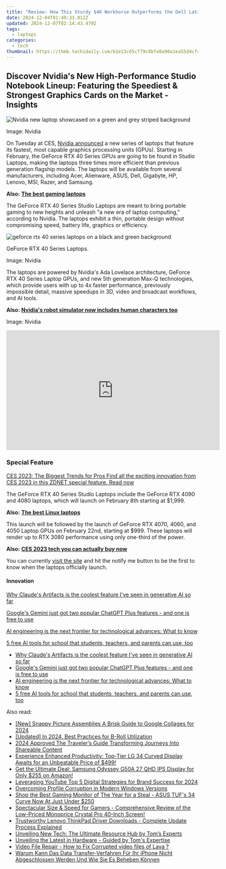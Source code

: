 ```yaml
---
title: "Review: How This Sturdy $4K Workhorse Outperforms the Dell Latitude in Torture Tests - Insights From ZDNet"
date: 2024-12-04T01:49:33.012Z
updated: 2024-12-07T02:14:43.470Z
tags:
  - laptops
categories:
  - tech
thumbnail: https://thmb.techidaily.com/b1e13c65cf79c8bfe0a90a1ea55d4cf4b25b6f465fd497be9c6686a8f2877ff5.jpg
---
```


## Discover Nvidia's New High-Performance Studio Notebook Lineup: Featuring the Speediest & Strongest Graphics Cards on the Market - Insights

![Nvidia new laptop showcased on a green and grey striped background](https://www.zdnet.com/a/img/resize/233e3b96c9b91467f8f498da6277aa5df9f5d9a6/2023/01/03/8542f9a4-84ec-4591-8adc-5346c0d75857/screen-shot-2023-01-03-at-1-29-24-pm.png?auto=webp&width=1280)

Image: Nvidia

On Tuesday at CES, [Nvidia announced](https://www.nvidia.com/en-us/geforce/news/geforce-rtx-40-series-laptops-available-february-8/) a new series of laptops that feature its fastest, most capable graphics processing units (GPUs). Starting in February, the GeForce RTX 40 Series GPUs are going to be found in Studio Laptops, making the laptops three times more efficient than previous generation flagship models. The laptops will be available from several manufacturers, including Acer, Alienware, ASUS, Dell, Gigabyte, HP, Lenovo, MSI, Razer, and Samsung. 

**Also:** [**The best gaming laptops**](https://www.zdnet.com/article/best-gaming-laptop/)

The GeForce RTX 40 Series Studio Laptops are meant to bring portable gaming to new heights and unleash "a new era of laptop computing," according to Nvidia. The laptops exhibit a thin, portable design without compromising speed, battery life, graphics or efficiency. 

![geforce rtx 40 series laptops on a black and green background](https://www.zdnet.com/a/img/resize/eced57be172021c4448ad09e197c1b732477fa4c/2023/01/03/218fa790-6be9-406f-a977-2e02699468ef/geforce-rtx-40-series-laptops.jpg?auto=webp&width=1280)

GeForce RTX 40 Series Laptops.

Image: Nvidia

The laptops are powered by Nvidia's Ada Lovelace architecture, GeForce RTX 40 Series Laptop GPUs, and new 5th generation Max-Q technologies, which provide users with up to 4x faster performance, previously impossible detail, massive speedups in 3D, video and broadcast workflows, and AI tools. 

**Also:** [**Nvidia's robot simulator now includes human characters too**](https://www.zdnet.com/article/nvidias-robot-simulator-now-includes-human-characters-too/)

Image: Nvidia

<!-- affiliate ads begin -->
<iframe width="560" height="315" src="https://www.youtube.com/embed/fZTlPdOFNmo?si=Ym8p7ayV1gtNzzXj" title="YouTube video player" frameborder="0" allow="accelerometer; autoplay; clipboard-write; encrypted-media; gyroscope; picture-in-picture; web-share" referrerpolicy="strict-origin-when-cross-origin" allowfullscreen></iframe>
<!-- affiliate ads end -->

### Special Feature

[CES 2023: The Biggest Trends for Pros Find all the exciting innovation from CES 2023 in this ZDNET special feature.  Read now](https://www.zdnet.com/topic/ces-2023-the-biggest-trends-for-pros/)

The GeForce RTX 40 Series Studio Laptops include the GeForce RTX 4090 and 4080 laptops, which will launch on February 8th starting at $1,999\. 

**Also:** [**The best Linux laptops**](https://www.zdnet.com/article/best-linux-laptop/)

This launch will be followed by the launch of GeForce RTX 4070, 4060, and 4050 Laptop GPUs on February 22nd, starting at $999\. These laptops will render up to RTX 3080 performance using only one-third of the power. 

**Also:** [**CES 2023 tech you can actually buy now**](https://www.zdnet.com/article/ces-2023-tech-you-can-buy/)

You can currently [visit the site](https://www.nvidia.com/en-us/geforce/laptops/) and hit the notify me button to be the first to know when the laptops officially launch. 

#### Innovation

[Why Claude's Artifacts is the coolest feature I've seen in generative AI so far](https://www.zdnet.com/article/why-claudes-artifacts-is-the-coolest-feature-ive-seen-in-generative-ai-so-far/ "Why Claude's Artifacts is the coolest feature I've seen in generative AI so far")

[Google's Gemini just got two popular ChatGPT Plus features - and one is free to use](https://www.zdnet.com/article/googles-gemini-just-got-two-popular-chatgpt-plus-features-and-one-is-free-to-use/ "Google's Gemini just got two popular ChatGPT Plus features - and one is free to use")

[AI engineering is the next frontier for technological advances: What to know](https://www.zdnet.com/article/ai-engineering-is-the-next-frontier-for-technological-advances-what-you-need-to-know/ "AI engineering is the next frontier for technological advances: What to know")

[5 free AI tools for school that students, teachers, and parents can use, too](https://www.zdnet.com/article/5-free-ai-tools-for-school-that-students-teachers-and-parents-can-use-too/ "5 free AI tools for school that students, teachers, and parents can use, too")

* [Why Claude's Artifacts is the coolest feature I've seen in generative AI so far](https://www.zdnet.com/article/why-claudes-artifacts-is-the-coolest-feature-ive-seen-in-generative-ai-so-far/ "Why Claude's Artifacts is the coolest feature I've seen in generative AI so far")
* [Google's Gemini just got two popular ChatGPT Plus features - and one is free to use](https://www.zdnet.com/article/googles-gemini-just-got-two-popular-chatgpt-plus-features-and-one-is-free-to-use/ "Google's Gemini just got two popular ChatGPT Plus features - and one is free to use")
* [AI engineering is the next frontier for technological advances: What to know](https://www.zdnet.com/article/ai-engineering-is-the-next-frontier-for-technological-advances-what-you-need-to-know/ "AI engineering is the next frontier for technological advances: What to know")
* [5 free AI tools for school that students, teachers, and parents can use, too](https://www.zdnet.com/article/5-free-ai-tools-for-school-that-students-teachers-and-parents-can-use-too/ "5 free AI tools for school that students, teachers, and parents can use, too")

<ins class="adsbygoogle"
     style="display:block"
     data-ad-format="autorelaxed"
     data-ad-client="ca-pub-7571918770474297"
     data-ad-slot="1223367746"></ins>

<ins class="adsbygoogle"
     style="display:block"
     data-ad-client="ca-pub-7571918770474297"
     data-ad-slot="8358498916"
     data-ad-format="auto"
     data-full-width-responsive="true"></ins>

<span class="atpl-alsoreadstyle">Also read:</span>
<div><ul>
<li><a href="https://fox-glue.techidaily.com/new-snappy-picture-assemblies-a-brisk-guide-to-google-collages-for-2024/"><u>[New] Snappy Picture Assemblies A Brisk Guide to Google Collages for 2024</u></a></li>
<li><a href="https://fox-friendly.techidaily.com/updated-in-2024-best-practices-for-b-roll-utilization/"><u>[Updated] In 2024, Best Practices for B-Roll Utilization</u></a></li>
<li><a href="https://youtube-blog.techidaily.com/approved-the-travelers-guide-transforming-journeys-into-shareable-content/"><u>2024 Approved The Traveler’s Guide Transforming Journeys Into Shareable Content</u></a></li>
<li><a href="https://hardware-reviews.techidaily.com/1723862743546-experience-enhanced-productivity-top-tier-lg-34-curved-display-awaits-for-an-unbeatable-price-of-499/"><u>Experience Enhanced Productivity: Top-Tier LG 34 Curved Display Awaits for an Unbeatable Price of $499!</u></a></li>
<li><a href="https://hardware-reviews.techidaily.com/1723862770787-get-the-ultimate-deal-samsung-odyssey-g50a-27-qhd-ips-display-for-only-255-on-amazon/"><u>Get the Ultimate Deal: Samsung Odyssey G50A 27 QHD IPS Display for Only $255 on Amazon!</u></a></li>
<li><a href="https://youtube-lab.techidaily.com/aging-youtube-top-5-digital-strategies-for-brand-success-for-2024/"><u>Leveraging YouTube Top 5 Digital Strategies for Brand Success for 2024</u></a></li>
<li><a href="https://win11.techidaily.com/overcoming-profile-corruption-in-modern-windows-versions/"><u>Overcoming Profile Corruption in Modern Windows Versions</u></a></li>
<li><a href="https://hardware-reviews.techidaily.com/1723862808588-shop-the-best-gaming-monitor-of-the-year-for-a-steal-asus-tufs-34-curve-now-at-just-under-250/"><u>Shop the Best Gaming Monitor of The Year for a Steal - ASUS TUF's 34 Curve Now At Just Under $250</u></a></li>
<li><a href="https://hardware-reviews.techidaily.com/1723862778698-spectacular-size-and-speed-for-gamers-comprehensive-review-of-the-low-priced-monoprice-crystal-pro-40-inch-screen/"><u>Spectacular Size & Speed for Gamers - Comprehensive Review of the Low-Priced Monoprice Crystal Pro 40-Inch Screen!</u></a></li>
<li><a href="https://win-amazing.techidaily.com/trustworthy-lenovo-thinkpad-driver-downloads-complete-update-process-explained/"><u>Trustworthy Lenovo ThinkPad Driver Downloads - Complete Update Process Explained</u></a></li>
<li><a href="https://hardware-reviews.techidaily.com/unveiling-new-tech-the-ultimate-resource-hub-by-toms-experts/"><u>Unveiling New Tech: The Ultimate Resource Hub by Tom’s Experts</u></a></li>
<li><a href="https://hardware-reviews.techidaily.com/unveiling-the-latest-in-hardware-guided-by-toms-expertise/"><u>Unveiling the Latest in Hardware - Guided by Tom's Expertise</u></a></li>
<li><a href="https://techidaily.com/video-file-repair-how-to-fix-corrupted-video-files-of-lava-by-stellar-video-repair-mobile-video-repair/"><u>Video File Repair - How to Fix Corrupted video files of Lava ?</u></a></li>
<li><a href="https://discover-data.techidaily.com/warum-kann-das-data-transfer-verfahren-fur-ihr-iphone-nicht-abgeschlossen-werden-und-wie-sie-es-beheben-konnen/"><u>Warum Kann Das Data Transfer-Verfahren Für Ihr iPhone Nicht Abgeschlossen Werden Und Wie Sie Es Beheben Können</u></a></li>
</ul></div>

